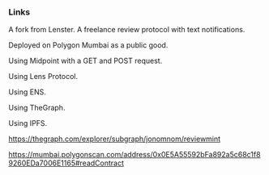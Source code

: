 ### Links

A fork from Lenster. A freelance review protocol with text notifications. 

Deployed on Polygon Mumbai as a public good.

Using Midpoint with a GET and POST request.

Using Lens Protocol.

Using ENS.

Using TheGraph.

Using IPFS.

https://thegraph.com/explorer/subgraph/jonomnom/reviewmint

https://mumbai.polygonscan.com/address/0x0E5A55592bFa892a5c68c1f89260EDa7006E1165#readContract

